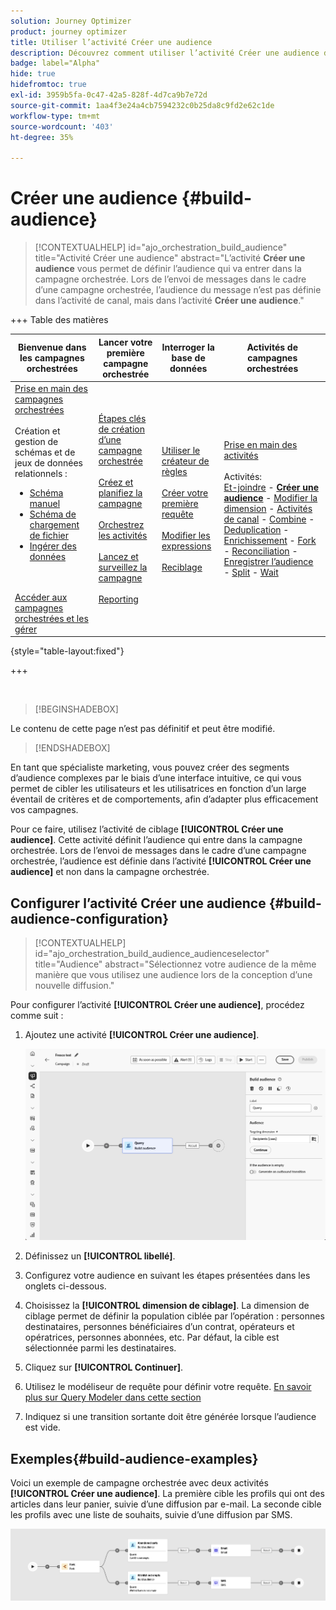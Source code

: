 ```yaml
---
solution: Journey Optimizer
product: journey optimizer
title: Utiliser l’activité Créer une audience
description: Découvrez comment utiliser l’activité Créer une audience dans une campagne orchestrée
badge: label="Alpha"
hide: true
hidefromtoc: true
exl-id: 3959b5fa-0c47-42a5-828f-4d7ca9b7e72d
source-git-commit: 1aa4f3e24a4cb7594232c0b25da8c9fd2e62c1de
workflow-type: tm+mt
source-wordcount: '403'
ht-degree: 35%

---
```


# Créer une audience {#build-audience}

>[!CONTEXTUALHELP]
>id="ajo_orchestration_build_audience"
>title="Activité Créer une audience"
>abstract="L’activité **Créer une audience** vous permet de définir l’audience qui va entrer dans la campagne orchestrée. Lors de l’envoi de messages dans le cadre d’une campagne orchestrée, l’audience du message n’est pas définie dans l’activité de canal, mais dans l’activité **Créer une audience**."

+++ Table des matières

| Bienvenue dans les campagnes orchestrées | Lancer votre première campagne orchestrée | Interroger la base de données | Activités de campagnes orchestrées |
|---|---|---|---|
| [Prise en main des campagnes orchestrées](gs-orchestrated-campaigns.md)<br/><br/>Création et gestion de schémas et de jeux de données relationnels :</br> <ul><li>[Schéma manuel](manual-schema.md)</li><li>[Schéma de chargement de fichier](file-upload-schema.md)</li><li>[ Ingérer des données ](ingest-data.md)</li></ul><br/><br/>[Accéder aux campagnes orchestrées et les gérer](../access-manage-orchestrated-campaigns.md) | [Étapes clés de création d’une campagne orchestrée](../gs-campaign-creation.md)<br/><br/>[Créez et planifiez la campagne](../create-orchestrated-campaign.md)<br/><br/>[Orchestrez les activités](../orchestrate-activities.md)<br/><br/>[Lancez et surveillez la campagne](../start-monitor-campaigns.md)<br/><br/>[Reporting](../reporting-campaigns.md) | [Utiliser le créateur de règles](../orchestrated-rule-builder.md)<br/><br/>[Créer votre première requête](../build-query.md)<br/><br/>[Modifier les expressions](../edit-expressions.md)<br/><br/>[Reciblage](../retarget.md) | [Prise en main des activités](about-activities.md)<br/><br/>Activités:<br/>[Et-joindre](and-join.md) - <b>[Créer une audience](build-audience.md)</b> - [Modifier la dimension](change-dimension.md) - [Activités de canal](channels.md) - [Combine](combine.md) - [Deduplication](deduplication.md) - [Enrichissement](enrichment.md) - [Fork](fork.md) - [Reconciliation](reconciliation.md) - [Enregistrer l’audience](save-audience.md) - [Split](split.md) - [Wait](wait.md) |

{style="table-layout:fixed"}

+++


<br/>

>[!BEGINSHADEBOX]

Le contenu de cette page n’est pas définitif et peut être modifié.

>[!ENDSHADEBOX]

En tant que spécialiste marketing, vous pouvez créer des segments d’audience complexes par le biais d’une interface intuitive, ce qui vous permet de cibler les utilisateurs et les utilisatrices en fonction d’un large éventail de critères et de comportements, afin d’adapter plus efficacement vos campagnes.

Pour ce faire, utilisez l’activité de ciblage **[!UICONTROL Créer une audience]**. Cette activité définit l’audience qui entre dans la campagne orchestrée. Lors de l’envoi de messages dans le cadre d’une campagne orchestrée, l’audience est définie dans l’activité **[!UICONTROL Créer une audience]** et non dans la campagne orchestrée.

## Configurer l’activité Créer une audience {#build-audience-configuration}

>[!CONTEXTUALHELP]
>id="ajo_orchestration_build_audience_audienceselector"
>title="Audience"
>abstract="Sélectionnez votre audience de la même manière que vous utilisez une audience lors de la conception d’une nouvelle diffusion."

Pour configurer l’activité **[!UICONTROL Créer une audience]**, procédez comme suit :

1. Ajoutez une activité **[!UICONTROL Créer une audience]**.

   ![](../assets/build-audience.png)

1. Définissez un **[!UICONTROL libellé]**.

1. Configurez votre audience en suivant les étapes présentées dans les onglets ci-dessous.

1. Choisissez la **[!UICONTROL dimension de ciblage]**. La dimension de ciblage permet de définir la population ciblée par l’opération : personnes destinataires, personnes bénéficiaires d’un contrat, opérateurs et opératrices, personnes abonnées, etc. Par défaut, la cible est sélectionnée parmi les destinataires.

1. Cliquez sur **[!UICONTROL Continuer]**.

1. Utilisez le modéliseur de requête pour définir votre requête. [En savoir plus sur Query Modeler dans cette section](../orchestrated-rule-builder.md)

1. Indiquez si une transition sortante doit être générée lorsque l’audience est vide.

## Exemples{#build-audience-examples}

Voici un exemple de campagne orchestrée avec deux activités **[!UICONTROL Créer une audience]**. La première cible les profils qui ont des articles dans leur panier, suivie d’une diffusion par e-mail. La seconde cible les profils avec une liste de souhaits, suivie d’une diffusion par SMS.

![](../assets/build-audience-2.png)
